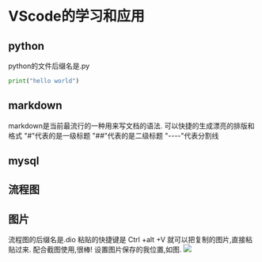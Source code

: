 # VScode的学习和应用
## python
python的文件后缀名是.py
```py
print("hello world")
```
## markdown
markdown是当前最流行的一种用来写文档的语法.
可以快捷的生成漂亮的排版和格式
"#"代表的是一级标题
"##"代表的是二级标题
"----"代表分割线
## mysql
## 流程图
## 图片
流程图的后缀名是.dio
粘贴的快捷键是
Ctrl +alt +V
就可以把复制的图片,直接粘贴过来.
配合截图使用,很棒!
设置图片保存的我位置,如图.
![](2020-05-30-16-36-35.png)